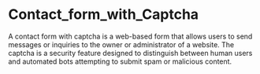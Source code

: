 # Contact_form_with_Captcha
A contact form with captcha is a web-based form that allows users to send messages or inquiries to the owner or administrator of a website. The captcha is a security feature designed to distinguish between human users and automated bots attempting to submit spam or malicious content.
